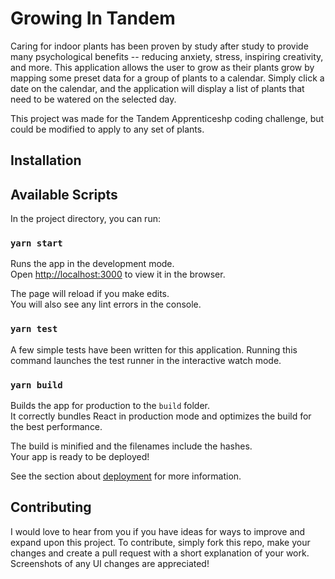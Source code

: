# Growing In Tandem
Caring for indoor plants has been proven by study after study to provide many psychological benefits -- reducing anxiety, stress, inspiring creativity, and more. This application allows the user to grow as their plants grow by mapping some preset data for a group of plants to a calendar. Simply click a date on the calendar, and the application will display a list of plants that need to be watered on the selected day. 

This project was made for the Tandem Apprenticeshp coding challenge, but could be modified to apply to any set of plants. 

## Installation

## Available Scripts

In the project directory, you can run:

### `yarn start`

Runs the app in the development mode.<br />
Open [http://localhost:3000](http://localhost:3000) to view it in the browser.

The page will reload if you make edits.<br />
You will also see any lint errors in the console.

### `yarn test`

A few simple tests have been written for this application. 
Running this command launches the test runner in the interactive watch mode.<br />

### `yarn build`

Builds the app for production to the `build` folder.<br />
It correctly bundles React in production mode and optimizes the build for the best performance.

The build is minified and the filenames include the hashes.<br />
Your app is ready to be deployed!

See the section about [deployment](https://facebook.github.io/create-react-app/docs/deployment) for more information.

## Contributing 
I would love to hear from you if you have ideas for ways to improve and expand upon this project. To contribute, simply fork this repo, make your changes and create a pull request with a short explanation of your work. Screenshots of any UI changes are appreciated! 
